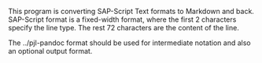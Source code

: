 This program is converting SAP-Script Text formats to Markdown and back.
SAP-Script format is a fixed-width format, where the first 2 characters specify the line type.
The rest 72 characters are the content of the line.

The ../pjl-pandoc format should be used for intermediate notation and also an optional output format.